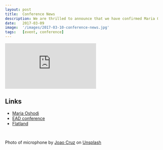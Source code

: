 ```yaml
---
layout: post
title:  Conference News
description: We are thrilled to announce that we have confirmed Maria Oshodi, Director of Extant as a keynote speaker at our Conference on Accessibility in Film, Television and Interactive Media. Maria’s keynote will be followed by a demo of Flatland.
date:   2017-03-09
image:  '/images/2017-03-10-conference-news.jpg'
tags:   [event, conference]
---
```


<p><iframe src="https://www.youtube.com/embed/5HM-ae2Ws74" loading="lazy" frameborder="0" allowfullscreen></iframe></p>

## Links
- [Maria Oshodi](https://extant.org.uk/people/maria-oshodi/)
- [EAD conference](http://enhancingaudiodescription.com/conference/)
- [Flatland](http://flatland.org.uk/)

<br>

Photo of microphone by <a href="https://unsplash.com/@jcruzweb?utm_source=unsplash&utm_medium=referral&utm_content=creditCopyText">Joao Cruz</a> on <a href="https://unsplash.com/s/photos/microphone?utm_source=unsplash&utm_medium=referral&utm_content=creditCopyText">Unsplash</a>
  